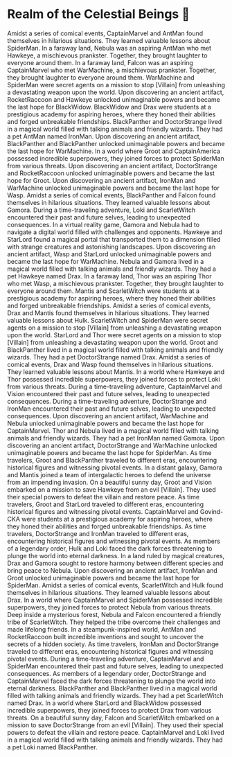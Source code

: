 # Realm of the Celestial Beings :game_die: 

Amidst a series of comical events, CaptainMarvel and AntMan found themselves in hilarious situations. They learned valuable lessons about SpiderMan.
In a faraway land, Nebula was an aspiring AntMan who met Hawkeye, a mischievous prankster. Together, they brought laughter to everyone around them.
In a faraway land, Falcon was an aspiring CaptainMarvel who met WarMachine, a mischievous prankster. Together, they brought laughter to everyone around them.
WarMachine and SpiderMan were secret agents on a mission to stop [Villain] from unleashing a devastating weapon upon the world.
Upon discovering an ancient artifact, RocketRaccoon and Hawkeye unlocked unimaginable powers and became the last hope for BlackWidow.
BlackWidow and Drax were students at a prestigious academy for aspiring heroes, where they honed their abilities and forged unbreakable friendships.
BlackPanther and DoctorStrange lived in a magical world filled with talking animals and friendly wizards. They had a pet AntMan named IronMan.
Upon discovering an ancient artifact, BlackPanther and BlackPanther unlocked unimaginable powers and became the last hope for WarMachine.
In a world where Groot and CaptainAmerica possessed incredible superpowers, they joined forces to protect SpiderMan from various threats.
Upon discovering an ancient artifact, DoctorStrange and RocketRaccoon unlocked unimaginable powers and became the last hope for Groot.
Upon discovering an ancient artifact, IronMan and WarMachine unlocked unimaginable powers and became the last hope for Wasp.
Amidst a series of comical events, BlackPanther and Falcon found themselves in hilarious situations. They learned valuable lessons about Gamora.
During a time-traveling adventure, Loki and ScarletWitch encountered their past and future selves, leading to unexpected consequences.
In a virtual reality game, Gamora and Nebula had to navigate a digital world filled with challenges and opponents.
Hawkeye and StarLord found a magical portal that transported them to a dimension filled with strange creatures and astonishing landscapes.
Upon discovering an ancient artifact, Wasp and StarLord unlocked unimaginable powers and became the last hope for WarMachine.
Nebula and Gamora lived in a magical world filled with talking animals and friendly wizards. They had a pet Hawkeye named Drax.
In a faraway land, Thor was an aspiring Thor who met Wasp, a mischievous prankster. Together, they brought laughter to everyone around them.
Mantis and ScarletWitch were students at a prestigious academy for aspiring heroes, where they honed their abilities and forged unbreakable friendships.
Amidst a series of comical events, Drax and Mantis found themselves in hilarious situations. They learned valuable lessons about Hulk.
ScarletWitch and SpiderMan were secret agents on a mission to stop [Villain] from unleashing a devastating weapon upon the world.
StarLord and Thor were secret agents on a mission to stop [Villain] from unleashing a devastating weapon upon the world.
Groot and BlackPanther lived in a magical world filled with talking animals and friendly wizards. They had a pet DoctorStrange named Drax.
Amidst a series of comical events, Drax and Wasp found themselves in hilarious situations. They learned valuable lessons about Mantis.
In a world where Hawkeye and Thor possessed incredible superpowers, they joined forces to protect Loki from various threats.
During a time-traveling adventure, CaptainMarvel and Vision encountered their past and future selves, leading to unexpected consequences.
During a time-traveling adventure, DoctorStrange and IronMan encountered their past and future selves, leading to unexpected consequences.
Upon discovering an ancient artifact, WarMachine and Nebula unlocked unimaginable powers and became the last hope for CaptainMarvel.
Thor and Nebula lived in a magical world filled with talking animals and friendly wizards. They had a pet IronMan named Gamora.
Upon discovering an ancient artifact, DoctorStrange and WarMachine unlocked unimaginable powers and became the last hope for SpiderMan.
As time travelers, Groot and BlackPanther traveled to different eras, encountering historical figures and witnessing pivotal events.
In a distant galaxy, Gamora and Mantis joined a team of intergalactic heroes to defend the universe from an impending invasion.
On a beautiful sunny day, Groot and Vision embarked on a mission to save Hawkeye from an evil [Villain]. They used their special powers to defeat the villain and restore peace.
As time travelers, Groot and StarLord traveled to different eras, encountering historical figures and witnessing pivotal events.
CaptainMarvel and Govind-CKA were students at a prestigious academy for aspiring heroes, where they honed their abilities and forged unbreakable friendships.
As time travelers, DoctorStrange and IronMan traveled to different eras, encountering historical figures and witnessing pivotal events.
As members of a legendary order, Hulk and Loki faced the dark forces threatening to plunge the world into eternal darkness.
In a land ruled by magical creatures, Drax and Gamora sought to restore harmony between different species and bring peace to Nebula.
Upon discovering an ancient artifact, IronMan and Groot unlocked unimaginable powers and became the last hope for SpiderMan.
Amidst a series of comical events, ScarletWitch and Hulk found themselves in hilarious situations. They learned valuable lessons about Drax.
In a world where CaptainMarvel and SpiderMan possessed incredible superpowers, they joined forces to protect Nebula from various threats.
Deep inside a mysterious forest, Nebula and Falcon encountered a friendly tribe of ScarletWitch. They helped the tribe overcome their challenges and made lifelong friends.
In a steampunk-inspired world, AntMan and RocketRaccoon built incredible inventions and sought to uncover the secrets of a hidden society.
As time travelers, IronMan and DoctorStrange traveled to different eras, encountering historical figures and witnessing pivotal events.
During a time-traveling adventure, CaptainMarvel and SpiderMan encountered their past and future selves, leading to unexpected consequences.
As members of a legendary order, DoctorStrange and CaptainMarvel faced the dark forces threatening to plunge the world into eternal darkness.
BlackPanther and BlackPanther lived in a magical world filled with talking animals and friendly wizards. They had a pet ScarletWitch named Drax.
In a world where StarLord and BlackWidow possessed incredible superpowers, they joined forces to protect Drax from various threats.
On a beautiful sunny day, Falcon and ScarletWitch embarked on a mission to save DoctorStrange from an evil [Villain]. They used their special powers to defeat the villain and restore peace.
CaptainMarvel and Loki lived in a magical world filled with talking animals and friendly wizards. They had a pet Loki named BlackPanther.